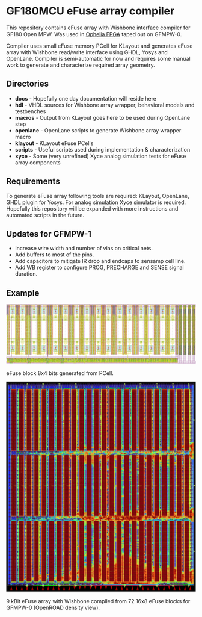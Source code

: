 # GF180MCU eFuse array compiler

This repository contains eFuse array with Wishbone interface compiler for GF180 Open MPW. Was used in [Ophelia FPGA](https://github.com/egorxe/ophelia_fpga_openmpw) taped out on GFMPW-0. 

Compiler uses small eFuse memory PCell for KLayout and generates eFuse array with Wishbone read/write interface using GHDL, Yosys and OpenLane. Compiler is semi-automatic for now and requires some manual work to generate and characterize required array geometry.

## Directories

* **docs** - Hopefully one day documentation will reside here
* **hdl** - VHDL sources for Wishbone array wrapper, behavioral models and testbenches
* **macros** - Output from KLayout goes here to be used during OpenLane step
* **openlane** - OpenLane scripts to generate Wishbone array wrapper macro
* **klayout** - KLayout eFuse PCells
* **scripts** - Useful scripts used during implementation & characterization
* **xyce** - Some (very unrefined) Xyce analog simulation tests for eFuse array components

## Requirements

To generate eFuse array following tools are required: KLayout, OpenLane, GHDL plugin for Yosys. For analog simulation Xyce simulator is required. Hopefully this repository will be expanded with more instructions and automated scripts in the future.

## Updates for GFMPW-1

* Increase wire width and number of vias on critical nets.
* Add buffers to most of the pins.
* Add capacitors to mitigate IR drop and endcaps to sensamp cell line.
* Add WB register to configure PROG, PRECHARGE and SENSE signal duration.

## Example

![efuse_block](docs/efuse_block.png?raw=true)

eFuse block 8x4 bits generated from PCell.

![9kbit_efuse](docs/9kbit_efuse.png?raw=true)

9 kBit eFuse array with Wishbone compiled from 72 16x8 eFuse blocks for GFMPW-0 (OpenROAD density view).


